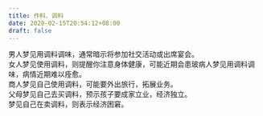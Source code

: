 ```yaml
---
title: 作料、调料
date: 2020-02-15T20:54:12+08:00
draft: false
---
```


男人梦见用调料调味，通常暗示将参加社交活动或出席宴会。<br>
女人梦见使用调料，则提醒你注意身体健康，可能近期会患玻病人梦见用调料调味，病情近期难以痊愈。<br>
商人梦见自己使用调料，可能要外出旅行，拓展业务。<br>
父母梦见自己去买调料，预示孩子要成家立业，经济独立。<br>
梦见自己在卖调料，则表示经济困窘。<br>
